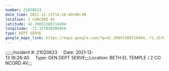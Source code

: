 ```yaml
---
number: 21020623
date_time: 2021-12-13T16:26:40+00:00
location: 2 CONCORD AV
latitude: 42.39055388718404
longitude: -71.157830306868
type: DEPT SERVE
google_maps_link: https://maps.google.com/?q=42.39055388718404,-71.157830306868
---
```


;;;;;;Incident #: 21020623     Date: 2021‐12‐13 16:26:40     Type: GEN DEPT SERVE;;;Location: BETH EL TEMPLE / 2 CONCORD AV;;;
